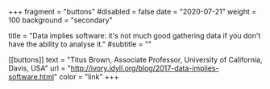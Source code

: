+++
fragment = "buttons"
#disabled = false
date = "2020-07-21"
weight = 100
background = "secondary"

title = "Data implies software: it's not much good gathering data if you don't have the ability to analyse it."
#subtitle = ""

[[buttons]]
  text = "Titus Brown, Associate Professor, University of California, Davis, USA"
  url = "http://ivory.idyll.org/blog/2017-data-implies-software.html"
  color = "link"
+++

